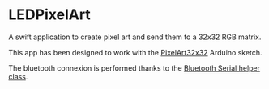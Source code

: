 # LEDPixelArt

A swift application to create pixel art and send them to a 32x32 RGB matrix.

This app has been designed to work with the [PixelArt32x32](https://github.com/flosorin/PixelArt32x32) Arduino sketch.

The bluetooth connexion is performed thanks to the [Bluetooth Serial helper class](https://github.com/hoiberg/swiftBluetoothSerial).
